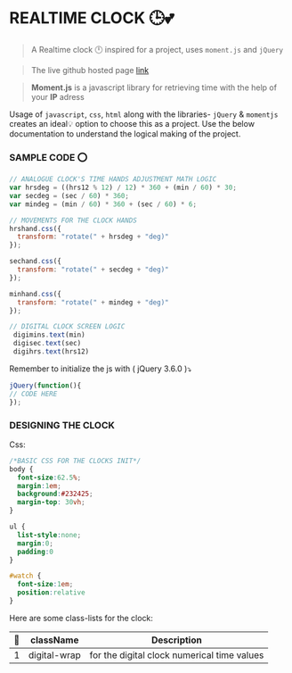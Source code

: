 # REALTIME CLOCK :clock3::two_hearts:

> A Realtime clock :clock12: inspired for a project, uses `moment.js` and `jQuery`

> The live github hosted page [link](hytps://saikiasan.github.io/realtime-clock)

> **Moment.js** is a javascript library for retrieving time with the help of your **IP** adress

Usage of `javascript`, `css`, `html` along with the libraries- `jQuery` & `momentjs` creates an ideal:bulb: option to choose this as a project. Use the below documentation to understand the logical making of the project. 

 ### SAMPLE CODE :o:
 ```js
 // ANALOGUE CLOCK'S TIME HANDS ADJUSTMENT MATH LOGIC
 var hrsdeg = ((hrs12 % 12) / 12) * 360 + (min / 60) * 30;
 var secdeg = (sec / 60) * 360;
 var mindeg = (min / 60) * 360 + (sec / 60) * 6;

// MOVEMENTS FOR THE CLOCK HANDS
 hrshand.css({
   transform: "rotate(" + hrsdeg + "deg)"
 });

 sechand.css({
   transform: "rotate(" + secdeg + "deg)"
 });

 minhand.css({
   transform: "rotate(" + mindeg + "deg)"
 });

 // DIGITAL CLOCK SCREEN LOGIC
  digimins.text(min)
  digisec.text(sec)
  digihrs.text(hrs12)
 ```

 Remember to initialize the js with ( jQuery 3.6.0 ):arrow_heading_down:
 ```js
 jQuery(function(){
// CODE HERE
 });
 ```

### DESIGNING THE CLOCK
Css:
```css
/*BASIC CSS FOR THE CLOCKS INIT*/
body { 
  font-size:62.5%; 
  margin:1em; 
  background:#232425;
  margin-top: 30vh; 
}

ul { 
  list-style:none; 
  margin:0; 
  padding:0 
}

#watch { 
  font-size:1em; 
  position:relative 
}
```

Here are some class-lists for the clock:

:ghost:| className | Description
|---:|:---:|:---:|
1|digital-wrap|for the digital clock numerical time values
